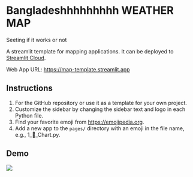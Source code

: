 # Bangladeshhhhhhhhh WEATHER MAP

Seeting if it works or not

A streamlit template for mapping applications. It can be deployed to [Streamlit Cloud](https://streamlit.io/cloud).

Web App URL: <https://map-template.streamlit.app>

## Instructions

1. For the GitHub repository or use it as a template for your own project.
2. Customize the sidebar by changing the sidebar text and logo in each Python file.
3. Find your favorite emoji from https://emojipedia.org.
4. Add a new app to the `pages/` directory with an emoji in the file name, e.g., 1_🚀_Chart.py.

## Demo

![](https://i.imgur.com/6lj0oAO.png)
